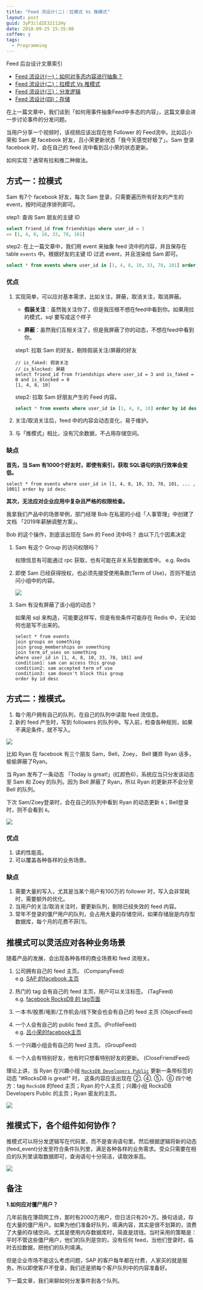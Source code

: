 ```yaml
---
title: "Feed 流设计(二)：拉模式 Vs 推模式"
layout: post
guid: 3yP3ildZE32112Hy
date: 2018-09-25 15:35:08
coffee: y
tags:
  - Programming
---
```


Feed 后台设计文章索引

- [Feed 流设计(一)：如何对多态内容进行抽象？](http://mednoter.com/design-of-feed-part-one.html)
- [Feed 流设计(二)：拉模式 Vs 推模式](http://mednoter.com/design-of-feed-part-two.html)
- [Feed 流设计(三)：分发逻辑](http://mednoter.com/design-of-feed-part-three.html)
- [Feed 流设计(四)：存储](http://mednoter.com/design-of-feed-part-four.html)
 
在上一篇文章中，我们谈到「如何用事件抽象Feed中多态的内容」，这篇文章会进一步讨论事件的分发问题。

当用户分享一个视频时，该视频应该出现在他 Follower 的 Feed流中。比如吕小荣和 Sam 是 facebook 好友，吕小荣更新状态「我今天感觉好极了」。Sam 登录 facebook 时，会在自己的 feed 流中看到吕小荣的状态更新。

如何实现？通常有拉和推二种做法。

## 方式一：拉模式

Sam 有7个 facebook 好友，每次 Sam 登录，只需要遍历所有好友的产生的 event，按时间逆序排列即可。

step1: 查询 Sam 朋友的主键 ID

```sql
select friend_id from friendships where user_id = 3
=> [1, 4, 8, 10, 33, 78, 101]
```

step2: 在上一篇文章中，我们用 event 来抽象 feed 流中的内容，并且保存在 table `events` 中。根据好友的主键 ID 过滤 event，并且渲染给 Sam 即可。

```sql
select * from events where user_id in [1, 4, 8, 10, 33, 78, 101] order by id desc
```


### 优点

1. 实现简单，可以应对基本需求，比如关注，屏蔽，取消关注，取消屏蔽。

	- **假装关注**：虽然我关注你了，但是我压根不想在feed中看到你。如果用拉的模式，sql 要写成这个样子
	
	- **屏蔽**：虽然我们互相关注了，但是我屏蔽了你的动态，不想在feed中看到你。
	
	step1: 拉取 Sam 的好友，剔除假装关注/屏蔽的好友
	
	```
	// is_faked: 假装关注
	// is_blocked: 屏蔽
	select friend_id from friendships where user_id = 3 and is_faked = 0 and is_blocked = 0
	[1, 4, 8, 10]
	```
	
	step2: 拉取 Sam 好朋友产生的 Feed 内容。
	
	```sql
	select * from events where user_id in [1, 4, 8, 10] order by id desc
	```
	
2. 关注/取消关注后，feed 中的内容会动态变化，易于维护。
3. 与「推模式」相比，没有冗余数据，不占用存储空间。

### 缺点

**首先，当 Sam 有1000个好友时，即使有索引，获取 SQL语句的执行效率会变低。**

```
select * from events where user_id in [1, 4, 8, 10, 33, 78, 101, ... , 1001] order by id desc
```

**其次，无法应对企业应用中复杂且严格的权限检查。**

我拿我们产品中的场景举例，部门经理 Bob 在私密的小组「人事管理」中创建了文档 「2019年薪酬调整方案」。

Bob 的这个操作，到底该出现在 Sam 的 Feed 流中吗？ 由以下几个因素决定

1. Sam 有这个 Group 的访问权限吗？
	
	权限信息有可能通过 rpc 获取，也有可能在非关系型数据库中。 e.g. Redis

2. 即使 Sam 已经获得授权，也必须先接受使用条款(Term of Use)，否则不能访问小组中的内容。

	![](/media/files/2018/2018-09-27-term-of-use.jpg)

3. Sam 有没有屏蔽了该小组的动态？

	如果用 sql 来构造，可能要这样写，但是有些条件可能存在 Redis 中，无论如何也是写不出来的。
	
	```
	select * from events
	join groups on something
	join group_memberships on something
	join term_of_uses on something
	where user_id in [1, 4, 8, 10, 33, 78, 101] and
	condition1: sam can access this group
	condition2: sam accepted term of use
	condition3: sam doesn't block this group
	order by id desc
	```

## 方式二：推模式。

1. 每个用户拥有自己的队列，在自己的队列中读取 feed 流信息。
2. 新的 feed 产生时，写到 followers 的队列中。写入前，检查各种规则，如果不满足条件，就不写入。

![](/media/files/2018/2018-09-25-queue.png)

比如 Ryan 在 facebook 有三个朋友 Sam，Bell，Zoey， Bell 嫌弃 Ryan 话多，偷偷屏蔽了Ryan。

当 Ryan 发布了一条动态 「Today is great!」(红颜色6)，系统应当只分发该动态至 Sam 和 Zoey 的队列。因为 Bell 屏蔽了 Ryan，所以 Ryan 的更新并不会分至 Bell 的队列。

下次 Sam/Zoey登录时，会在自己的队列中看到 Ryan 的动态更新 `6`；Bell登录时，则不会看到 `6`。


![](/media/files/2018/2018-09-25-friends.png)

### 优点

1. 读的性能高。
2. 可以覆盖各种各样的业务场景。

### 缺点

1. 需要大量的写入，尤其是当某个用户有100万的 follower 时，写入会非常耗时，需要额外的优化。
2. 当用户的关注/取消关注时，要更新队列，剔除已经失效的 feed 内容。
3. 常年不登录的僵尸用户的队列，会占用大量的存储空间，如果存储层是内存型数据库，每个月的花费不菲[1]。

## 推模式可以灵活应对各种业务场景

随着产品的发展，会出现各种各样的商业场景和 feed 流相关。

1. 公司拥有自己的 feed 主页。 (CompanyFeed)  
    e.g. [SAP 的facebook 主页](https://www.facebook.com/SAP/)

2. 热门的 tag 会有自己的 feed 主页，用户可以关注标签。 (TagFeed)  
    e.g. [facebook RocksDB 的 tag页面](https://www.facebook.com/search/str/%23rocksdb/keywords_search)

3. 一本书/股票/电影/工作机会/线下聚会也会有自己的 feed 主页  (ObjectFeed)

4. 一个人会有自己的 public feed 主页。(ProfileFeed)    
    e.g. [吕小荣的facebook主页](https://www.weibo.com/1876851727/profile)

5. 一个兴趣小组会有自己的 feed 主页。 (GroupFeed)

6. 一个人会有特别好友，他有时只想看特别好友的更新。 (CloseFriendFeed)

理论上讲，当 Ryan 在兴趣小组 [`RocksDB Developers Public`](https://www.facebook.com/groups/rocksdb.dev/) 更新一条带标签的动态 "#RocksDB is great!" 时，
这条内容应该出现在 ②, ④, ⑤，⑥ 四个地方：tag `RocksDB` 的feed 主页；Ryan 的个人主页；兴趣小组 RocksDB Developers Public 的主页；Ryan 密友的主页。

![](/media/files/2018/2018-09-25-rocksdb.jpg)


## 推模式下，各个组件如何协作？

推模式可以将分发逻辑写在代码里，而不是查询语句里。然后根据逻辑将新的动态(feed_event)分发至符合条件队列里，满足各种各样的业务需求。受众只需要在相应的队列里读取数据即可，查询语句十分简洁，读取效率高。

![](/media/files/2018/2018-09-26-route.png)


## 备注

**1.如何应对僵尸用户？**

几年前我在薄荷网工作，那时有2000万用户，但日活只有20+万。换句话说，存在大量的僵尸用户。如果为他们准备好队列，填满内容，其实是很不划算的，浪费了大量的存储空间。尤其是使用内存数据库时，简直是烧钱。当时采用的策略是：平时不管这些僵尸用户，他们的队列是空的，没有任何 feed，当他们登录时，临时去拉数据，把他们的队列填满。

但是企业市场不能这么考虑问题，SAP 的客户每年都在付费，人家买的就是服务。所以即使客户不登录，我们还是把每个客户队列中的内容准备好。


下一篇文章，我们来聊如何分发事件到各个队列。
